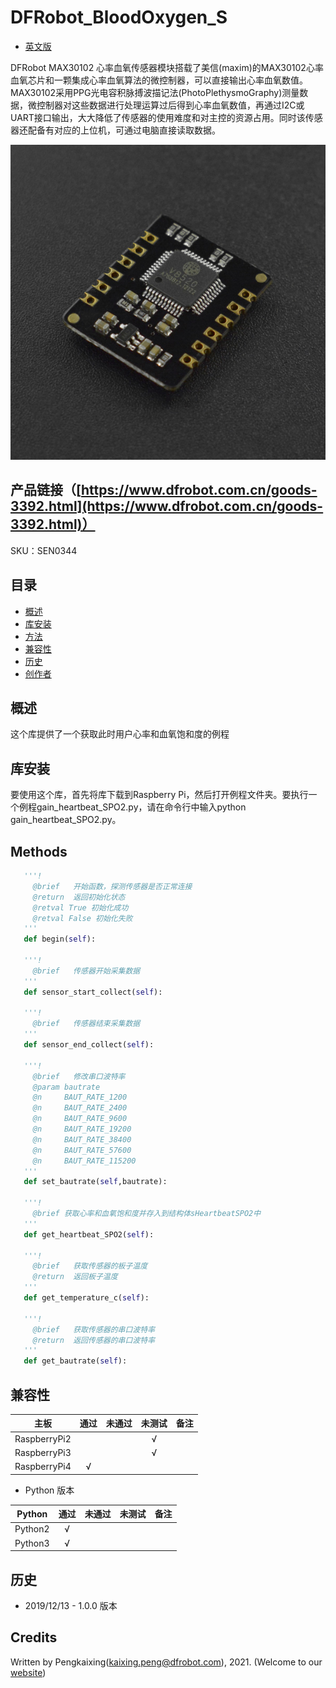# DFRobot_BloodOxygen_S

- [英文版](./README.md)

DFRobot MAX30102 心率血氧传感器模块搭载了美信(maxim)的MAX30102心率血氧芯片和一颗集成心率血氧算法的微控制器，可以直接输出心率血氧数值。MAX30102采用PPG光电容积脉搏波描记法(PhotoPlethysmoGraphy)测量数据，微控制器对这些数据进行处理运算过后得到心率血氧数值，再通过I2C或UART接口输出，大大降低了传感器的使用难度和对主控的资源占用。同时该传感器还配备有对应的上位机，可通过电脑直接读取数据。

![正反面svg效果图](../../resources/images/SEN0344.png)

## 产品链接（[https://www.dfrobot.com.cn/goods-3392.html](https://www.dfrobot.com.cn/goods-3392.html)）

  SKU：SEN0344

## 目录

* [概述](#概述)
* [库安装](#库安装)
* [方法](#方法)
* [兼容性](#兼容性y)
* [历史](#历史)
* [创作者](#创作者)

## 概述

这个库提供了一个获取此时用户心率和血氧饱和度的例程

## 库安装

要使用这个库，首先将库下载到Raspberry Pi，然后打开例程文件夹。要执行一个例程gain_heartbeat_SPO2.py，请在命令行中输入python gain_heartbeat_SPO2.py。

## Methods

```python
   '''!
     @brief   开始函数，探测传感器是否正常连接
     @return  返回初始化状态
     @retval True 初始化成功
     @retval False 初始化失败
   '''
   def begin(self):

   '''!
     @brief   传感器开始采集数据
   '''
   def sensor_start_collect(self):

   '''!
     @brief   传感器结束采集数据
   '''
   def sensor_end_collect(self):

   '''!
     @brief   修改串口波特率
     @param bautrate
     @n     BAUT_RATE_1200 
     @n     BAUT_RATE_2400
     @n     BAUT_RATE_9600
     @n     BAUT_RATE_19200
     @n     BAUT_RATE_38400
     @n     BAUT_RATE_57600
     @n     BAUT_RATE_115200
   '''
   def set_bautrate(self,bautrate):

   '''!
     @brief 获取心率和血氧饱和度并存入到结构体sHeartbeatSPO2中
   '''
   def get_heartbeat_SPO2(self):

   '''!
     @brief   获取传感器的板子温度
     @return  返回板子温度
   '''
   def get_temperature_c(self):

   '''!
     @brief   获取传感器的串口波特率
     @return  返回传感器的串口波特率
   '''
   def get_bautrate(self):

```
## 兼容性

| 主板         | 通过 | 未通过 | 未测试 | 备注 |
| ------------ | :--: | :----: | :----: | :--: |
| RaspberryPi2 |      |        |   √    |      |
| RaspberryPi3 |      |        |   √    |      |
| RaspberryPi4 |  √   |        |        |      |

* Python 版本

| Python  | 通过 | 未通过 | 未测试 | 备注 |
| ------- | :--: | :----: | :----: | ---- |
| Python2 |  √   |        |        |      |
| Python3 |  √   |        |        |      |

## 历史

- 2019/12/13 - 1.0.0 版本

## Credits
Written by Pengkaixing(kaixing.peng@dfrobot.com), 2021. (Welcome to our [website](https://www.dfrobot.com/))